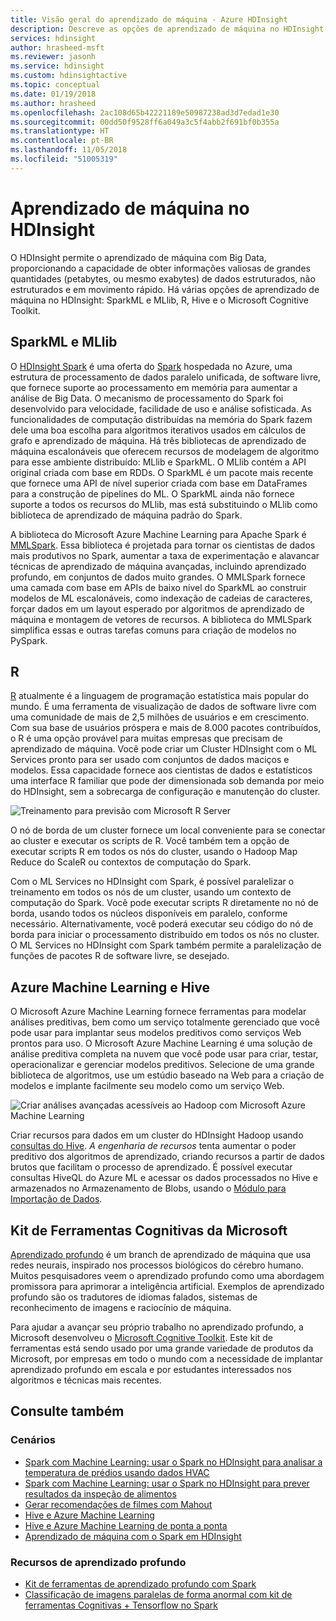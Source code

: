 ```yaml
---
title: Visão geral do aprendizado de máquina - Azure HDInsight
description: Descreve as opções de aprendizado de máquina no HDInsight.
services: hdinsight
author: hrasheed-msft
ms.reviewer: jasonh
ms.service: hdinsight
ms.custom: hdinsightactive
ms.topic: conceptual
ms.date: 01/19/2018
ms.author: hrasheed
ms.openlocfilehash: 2ac108d65b42221189e50987238ad3d7edad1e30
ms.sourcegitcommit: 00dd50f9528ff6a049a3c5f4abb2f691bf0b355a
ms.translationtype: HT
ms.contentlocale: pt-BR
ms.lasthandoff: 11/05/2018
ms.locfileid: "51005319"
---
```

# <a name="machine-learning-on-hdinsight"></a>Aprendizado de máquina no HDInsight

O HDInsight permite o aprendizado de máquina com Big Data, proporcionando a capacidade de obter informações valiosas de grandes quantidades (petabytes, ou mesmo exabytes) de dados estruturados, não estruturados e em movimento rápido. Há várias opções de aprendizado de máquina no HDInsight: SparkML e MLlib, R, Hive e o Microsoft Cognitive Toolkit.

## <a name="sparkml-and-mllib"></a>SparkML e MLlib

O [HDInsight Spark](spark/apache-spark-overview.md) é uma oferta do [Spark](http://spark.apache.org/) hospedada no Azure, uma estrutura de processamento de dados paralelo unificada, de software livre, que fornece suporte ao processamento em memória para aumentar a análise de Big Data. O mecanismo de processamento do Spark foi desenvolvido para velocidade, facilidade de uso e análise sofisticada. As funcionalidades de computação distribuídas na memória do Spark fazem dele uma boa escolha para algoritmos iterativos usados em cálculos de grafo e aprendizado de máquina. Há três bibliotecas de aprendizado de máquina escalonáveis que oferecem recursos de modelagem de algoritmo para esse ambiente distribuído: MLlib e SparkML. O MLlib contém a API original criada com base em RDDs. O SparkML é um pacote mais recente que fornece uma API de nível superior criada com base em DataFrames para a construção de pipelines do ML. O SparkML ainda não fornece suporte a todos os recursos do MLlib, mas está substituindo o MLlib como biblioteca de aprendizado de máquina padrão do Spark.

A biblioteca do Microsoft Azure Machine Learning para Apache Spark é [MMLSpark](https://github.com/Azure/mmlspark). Essa biblioteca é projetada para tornar os cientistas de dados mais produtivos no Spark, aumentar a taxa de experimentação e alavancar técnicas de aprendizado de máquina avançadas, incluindo aprendizado profundo, em conjuntos de dados muito grandes. O MMLSpark fornece uma camada com base em APIs de baixo nível do SparkML ao construir modelos de ML escalonáveis, como indexação de cadeias de caracteres, forçar dados em um layout esperado por algoritmos de aprendizado de máquina e montagem de vetores de recursos. A biblioteca do MMLSpark simplifica essas e outras tarefas comuns para criação de modelos no PySpark.

## <a name="r"></a>R

[R](https://www.r-project.org/) atualmente é a linguagem de programação estatística mais popular do mundo. É uma ferramenta de visualização de dados de software livre com uma comunidade de mais de 2,5 milhões de usuários e em crescimento. Com sua base de usuários próspera e mais de 8.000 pacotes contribuídos, o R é uma opção provável para muitas empresas que precisam de aprendizado de máquina. Você pode criar um Cluster HDInsight com o ML Services pronto para ser usado com conjuntos de dados maciços e modelos. Essa capacidade fornece aos cientistas de dados e estatísticos uma interface R familiar que pode der dimensionada sob demanda por meio do HDInsight, sem a sobrecarga de configuração e manutenção do cluster.

![Treinamento para previsão com Microsoft R Server](./media/hdinsight-machine-learning-overview/r-training.png)

O nó de borda de um cluster fornece um local conveniente para se conectar ao cluster e executar os scripts de R.  Você também tem a opção de executar scripts R em todos os nós do cluster, usando o Hadoop Map Reduce do ScaleR ou contextos de computação do Spark.

Com o ML Services no HDInsight com Spark, é possível paralelizar o treinamento em todos os nós de um cluster, usando um contexto de computação do Spark. Você pode executar scripts R diretamente no nó de borda, usando todos os núcleos disponíveis em paralelo, conforme necessário. Alternativamente, você poderá executar seu código do nó de borda para iniciar o processamento distribuído em todos os nós no cluster. O ML Services no HDInsight com Spark também permite a paralelização de funções de pacotes R de software livre, se desejado.

## <a name="azure-machine-learning-and-hive"></a>Azure Machine Learning e Hive

O Microsoft Azure Machine Learning fornece ferramentas para modelar análises preditivas, bem como um serviço totalmente gerenciado que você pode usar para implantar seus modelos preditivos como serviços Web prontos para uso. O Microsoft Azure Machine Learning é uma solução de análise preditiva completa na nuvem que você pode usar para criar, testar, operacionalizar e gerenciar modelos preditivos. Selecione de uma grande biblioteca de algoritmos, use um estúdio baseado na Web para a criação de modelos e implante facilmente seu modelo como um serviço Web.

![Criar análises avançadas acessíveis ao Hadoop com Microsoft Azure Machine Learning](./media/hdinsight-machine-learning-overview/hadoop-azure-ml.png)

Criar recursos para dados em um cluster do HDInsight Hadoop usando [consultas do Hive](../machine-learning/team-data-science-process/create-features-hive.md). *A engenharia de recursos* tenta aumentar o poder preditivo dos algoritmos de aprendizado, criando recursos a partir de dados brutos que facilitam o processo de aprendizado. É possível executar consultas HiveQL do Azure ML e acessar os dados processados no Hive e armazenados no Armazenamento de Blobs, usando o [Módulo para Importação de Dados](../machine-learning/studio/import-data.md).

## <a name="microsoft-cognitive-toolkit"></a>Kit de Ferramentas Cognitivas da Microsoft

[Aprendizado profundo](https://www.microsoft.com/en-us/research/group/dltc/) é um branch de aprendizado de máquina que usa redes neurais, inspirado nos processos biológicos do cérebro humano. Muitos pesquisadores veem o aprendizado profundo como uma abordagem promissora para aprimorar a inteligência artificial. Exemplos de aprendizado profundo são os tradutores de idiomas falados, sistemas de reconhecimento de imagens e raciocínio de máquina.

Para ajudar a avançar seu próprio trabalho no aprendizado profundo, a Microsoft desenvolveu o [Microsoft Cognitive Toolkit](https://www.microsoft.com/en-us/cognitive-toolkit/). Este kit de ferramentas está sendo usado por uma grande variedade de produtos da Microsoft, por empresas em todo o mundo com a necessidade de implantar aprendizado profundo em escala e por estudantes interessados nos algoritmos e técnicas mais recentes. 

## <a name="see-also"></a>Consulte também

### <a name="scenarios"></a>Cenários

* [Spark com Machine Learning: usar o Spark no HDInsight para analisar a temperatura de prédios usando dados HVAC](spark/apache-spark-ipython-notebook-machine-learning.md)
* [Spark com Machine Learning: usar o Spark no HDInsight para prever resultados da inspeção de alimentos](spark/apache-spark-machine-learning-mllib-ipython.md)
* [Gerar recomendações de filmes com Mahout](hadoop/apache-hadoop-mahout-linux-mac.md)
* [Hive e Azure Machine Learning](../machine-learning/team-data-science-process/create-features-hive.md)
* [Hive e Azure Machine Learning de ponta a ponta](../machine-learning/team-data-science-process/hive-walkthrough.md)
* [Aprendizado de máquina com o Spark em HDInsight](../machine-learning/team-data-science-process/spark-overview.md)

### <a name="deep-learning-resources"></a>Recursos de aprendizado profundo

* [Kit de ferramentas de aprendizado profundo com Spark](https://blogs.technet.microsoft.com/machinelearning/2017/04/25/using-microsofts-deep-learning-toolkit-with-spark-on-azure-hdinsight-clusters/)
* [Classificação de imagens paralelas de forma anormal com kit de ferramentas Cognitivas + Tensorflow no Spark](https://blogs.technet.microsoft.com/machinelearning/2017/04/12/embarrassingly-parallel-image-classification-using-cognitive-toolkit-tensorflow-on-azure-hdinsight-spark/)
